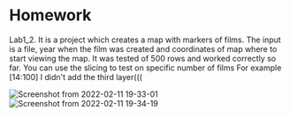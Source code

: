 # Homework
Lab1_2.
It is a project which creates a map with markers of films.
The input is a file, year when the film was created and coordinates of map where to start viewing the map.
It was tested of 500 rows and worked correctly so far.
You can use the slicing to test on specific number of films
For example [14:100]
I didn't add the third layer(((


![Screenshot from 2022-02-11 19-33-01](https://user-images.githubusercontent.com/96167317/153640672-4ed48598-a3e5-469c-8899-2610e0cf374b.png)
![Screenshot from 2022-02-11 19-34-19](https://user-images.githubusercontent.com/96167317/153640780-12b3ad4a-465b-4eda-8262-63d7e482841c.png)
